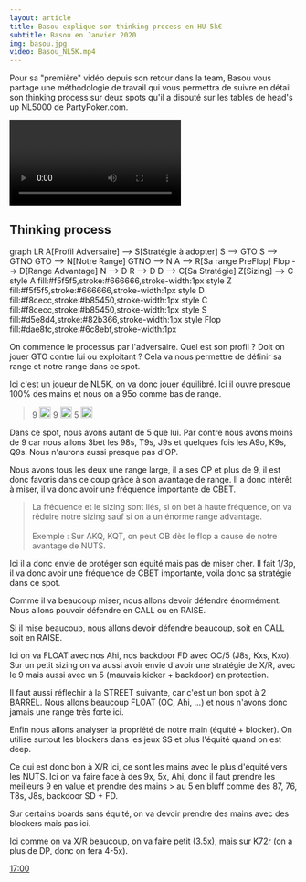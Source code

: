 ```yaml
---
layout: article
title: Basou explique son thinking process en HU 5k€
subtitle: Basou en Janvier 2020
img: basou.jpg
video: Basou_NL5K.mp4
---
```


<div class="body">
  
  <p>Pour sa "première" vidéo depuis son retour dans la team, Basou vous partage une méthodologie de travail qui vous permettra de suivre en détail son thinking process sur deux spots qu'il a disputé sur les tables de head's up NL5000 de PartyPoker.com.</p>
  
  <div class="video">
    <video id="player" controls>
        <source src="http://videos.poker-academie.com/videos/{{ page.video }}" type="video/mp4">
    </video>
  </div>
  
  <h2>Thinking process</h2>
  
  <div class="mermaid">
    graph LR
      A[Profil Adversaire] --> S[Stratégie à adopter]
      S --> GTO
      S --> GTNO
      GTO --> N[Notre Range]
      GTNO --> N
      A --> R[Sa range PreFlop]
      Flop --> D[Range Advantage]
      N --> D
      R --> D
      D --> C[Sa Stratégie]
      Z[Sizing] --> C
      style A fill:#f5f5f5,stroke:#666666,stroke-width:1px
      style Z fill:#f5f5f5,stroke:#666666,stroke-width:1px
      style D fill:#f8cecc,stroke:#b85450,stroke-width:1px
      style C fill:#f8cecc,stroke:#b85450,stroke-width:1px
      style S fill:#d5e8d4,stroke:#82b366,stroke-width:1px
      style Flop fill:#dae8fc,stroke:#6c8ebf,stroke-width:1px
  </div>
  
  <p>On commence le processus par l'adversaire. Quel est son profil ? Doit on jouer GTO contre lui ou exploitant ? Cela va nous permettre de définir sa range et notre range dans ce spot.</p>
  <p>
    Ici c'est un joueur de NL5K, on va donc jouer équilibré. Ici il ouvre presque 100% des mains et nous on a 95o comme bas de range. </p>
  <blockquote>
    9 <img src="https://github.githubassets.com/images/icons/emoji/unicode/2663.png?v8" style="width: 20px;">&nbsp;9 <img src="https://github.githubassets.com/images/icons/emoji/unicode/2764.png?v8" style="width: 20px;">&nbsp;5 <img src="https://github.githubassets.com/images/icons/emoji/unicode/1f537.png?v8" style="width: 20px;">
  </blockquote>
  <p>Dans ce spot, nous avons autant de 5 que lui. Par contre nous avons moins de 9 car nous allons 3bet les 98s, T9s, J9s et quelques fois les A9o, K9s, Q9s. Nous n'aurons aussi presque pas d'OP.</p>
  <p>Nous avons tous les deux une range large, il a ses OP et plus de 9, il est donc favoris dans ce coup grâce à son avantage de range. Il a donc intérêt à miser, il va donc avoir une fréquence importante de CBET.</p>
  <blockquote>
    La fréquence et le sizing sont liés, si on bet à haute fréquence, on va réduire notre sizing sauf si on a un énorme range advantage.
    <br/><br/>
    Exemple : Sur AKQ, KQT, on peut OB dès le flop a cause de notre avantage de NUTS.
  </blockquote>
  <p>Ici il a donc envie de protéger son équité mais pas de miser cher. Il fait 1/3p, il va donc avoir une fréquence de CBET importante, voila donc sa stratégie dans ce spot.</p>
  <p>Comme il va beaucoup miser, nous allons devoir défendre énormément. Nous allons pouvoir défendre en CALL ou en RAISE.</p>
  <p>Si il mise beaucoup, nous allons devoir défendre beaucoup, soit en CALL soit en RAISE.</p>
  <p>Ici on va FLOAT avec nos Ahi, nos backdoor FD avec OC/5 (J8s, Kxs, Kxo). Sur un petit sizing on va aussi avoir envie d'avoir une stratégie de X/R, avec le 9 mais aussi avec un 5 (mauvais kicker + backdoor) en protection.</p>
  <p>Il faut aussi réflechir à la STREET suivante, car c'est un bon spot à 2 BARREL. Nous allons beaucoup FLOAT (OC, Ahi, ...) et nous n'avons donc jamais une range très forte ici.</p>
  <p>Enfin nous allons analyser la propriété de notre main (équité + blocker). On utilise surtout les blockers dans les jeux SS et plus l'équité quand on est deep.</p>
  <p>Ce qui est donc bon à X/R ici, ce sont les mains avec le plus d'équité vers les NUTS. Ici on va faire face à des 9x, 5x, Ahi, donc il faut prendre les meilleurs 9 en value et prendre des mains &gt; au 5 en bluff comme des 87, 76, T8s, J8s, backdoor SD + FD.</p>
  <p>Sur certains boards sans équité, on va devoir prendre des mains avec des blockers mais pas ici.</p>
  <p>Ici comme on va X/R beaucoup, on va faire petit (3.5x), mais sur K72r (on a plus de DP, donc on fera 4-5x).</p>
  
  <a href="#" onclick="document.querySelector('#player').currentTime=1020">17:00</a>
  
</div>

<script>mermaid.initialize({startOnLoad:true});</script>
